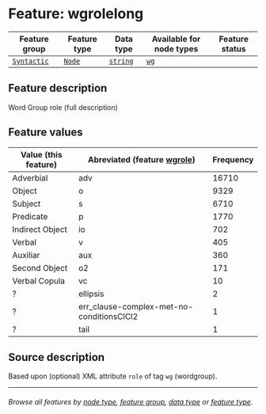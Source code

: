 # Feature: wgrolelong <a name="start"></a>

Feature group | Feature type | Data type | Available for node types | Feature status
---  | --- | --- | --- | ---
[`Syntactic`](featuresbygroup.md#syntactic-features) | [`Node`](featuresbyfeaturetype.md#node-features) | [`string`](featuresbydatatype.md#string-datatype)  | [`wg`](featuresbynodetype.md#word-group-nodes)

## Feature description 

Word Group role (full description)

## Feature values

Value (this feature) | Abreviated (feature [wgrole](wgrole.md#start)) | Frequency
--- |  --- | ---
Adverbial | adv | 16710
Object |o | 9329
Subject | s | 6710
Predicate | p | 1770
Indirect Object | io | 702
Verbal | v | 405
Auxiliar | aux | 360
Second Object | o2 | 171
Verbal Copula | vc | 10
? | ellipsis | 2
? | err_clause-complex-met-no-conditionsClCl2 | 1
?  | tail | 1


## Source description

Based upon (optional) XML attribute `role` of tag `wg` (wordgroup).

---
###### *Browse all features by [node type](featuresbynodetype.md#start), [feature group](featuresbygroup.md#start), [data type](featuresbydatatype.md#start)  or [feature type](featuresbyfeaturetype.md#start).*
